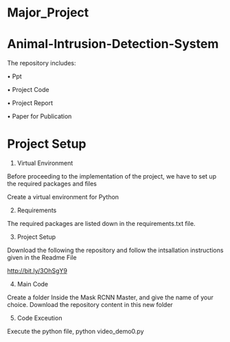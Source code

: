 # Major_Project
# Animal-Intrusion-Detection-System

The repository includes:

•	Ppt

•	Project Code

•	Project Report

•	Paper for Publication




# Project Setup

1. Virtual Environment

Before proceeding to the implementation of the project, we have to set up the required packages and files

Create a virtual environment for Python

2. Requirements

The required packages are listed down in the requirements.txt file.

3. Project Setup

Download the following the repository and follow the intsallation instructions given in the Readme File

http://bit.ly/3OhSgY9

4. Main Code

Create a folder Inside the Mask RCNN Master, and give the name of your choice. Download the repository content in this new folder

5. Code Exceution

Execute the python file, python video_demo0.py
